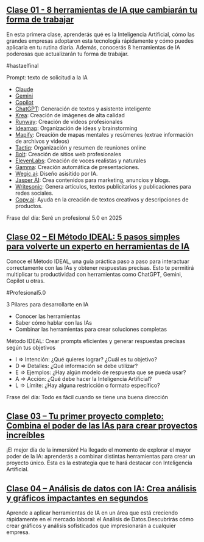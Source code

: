 ## [Clase 01 - 8 herramientas de IA que cambiarán tu forma de trabajar](https://www.youtube.com/watch?v=Du5d7TEWaNg)
En esta primera clase, aprenderás qué es la Inteligencia Artificial, cómo las grandes empresas adoptaron esta tecnología rápidamente y cómo puedes aplicarla en tu rutina diaria. Además, conocerás 8 herramientas de IA poderosas que actualizarán tu forma de trabajar.

#hastaelfinal

Prompt: texto de solicitud a la IA

- [Claude](https://claude.ai/)
- [Gemini](https://gemini.google.com/)
- [Copilot](https://copilot.microsoft.com/)
- [ChatGPT](https://chatgpt.com/): Generación de textos y asistente inteligente
- [Krea](https://www.krea.ai/image): Creación de imágenes de alta calidad
- [Runway](https://app.runwayml.com/video-tools/teams/): Creación de videos profesionales
- [Ideamap](https://ideamap.ai/): Organización de ideas y brainstorming
- [Mapify](https://mapify.so): Creación de mapas mentales y resúmenes (extrae información de archivos y videos)
- [Tactiq](https://tactiq.io/): Organización y resumen de reuniones online
- [Bolt](https://bolt.new/): Creación de sitios web profesionales
- [ElevenLabs](https://elevenlabs.io/app/speech-synthesis/text-to-speech): Creación de voces realistas y naturales
- [Gamma](https://gamma.app/): Creación automática de presentaciones.
- [Wegic.ai](https://wegic.ai/): Diseño asisitido por IA.
- [Jasper AI](https://www.jasper.ai/): Crea contenidos para marketing, anuncios y blogs.
- [Writesonic](https://writesonic.com/): Genera artículos, textos publicitarios y publicaciones para redes sociales.
- [Copy.ai](https://www.copy.ai/): Ayuda en la creación de textos creativos y descripciones de productos.

Frase del día: Seré un profesional 5.0 en 2025


## [Clase 02 – El Método IDEAL: 5 pasos simples para volverte un experto en herramientas de IA](https://www.youtube.com/watch?v=vWQD7h7EW4I)
Conoce el Método IDEAL, una guía práctica paso a paso para interactuar correctamente con las IAs y obtener respuestas precisas.
Esto te permitirá multiplicar tu productividad con herramientas como ChatGPT, Gemini, Copilot u otras.

#Profesional5.0

3 Pilares para desarrollarte en IA
  - Conocer las herramientas
  - Saber cómo hablar con las IAs
  - Combinar las herramientas para crear soluciones completas

Método IDEAL: Crear prompts eficientes y generar respuestas precisas según tus objetivos
- I => Intención: ¿Qué quieres lograr? ¿Cuál es tu objetivo?
- D => Detalles: ¿Qué información se debe utilizar?
- E => Ejemplos: ¿Hay algún modelo de respuesta que se pueda usar?
- A => Acción: ¿Qué debe hacer la Inteligencia Artificial?
- L => Límite: ¿Hay alguna restricción o formato específico?

Frase del día: Todo es fácil cuando se tiene una buena dirección


## [Clase 03 – Tu primer proyecto completo: Combina el poder de las IAs para crear proyectos increíbles](https://www.youtube.com/watch?v=dxFIyBCLfNs)
¡El mejor día de la inmersión! Ha llegado el momento de explorar el mayor poder de la IA: aprenderás a combinar distintas herramientas para crear un proyecto único. Esta es la estrategia que te hará destacar con Inteligencia Artificial.


## [Clase 04 – Análisis de datos con IA: Crea análisis y gráficos impactantes en segundos](https://www.youtube.com/watch?v=LVP1iFkPzBE)
Aprende a aplicar herramientas de IA en un área que está creciendo rápidamente en el mercado laboral: el Análisis de Datos.Descubrirás cómo crear gráficos y análisis sofisticados que impresionarán a cualquier empresa.
